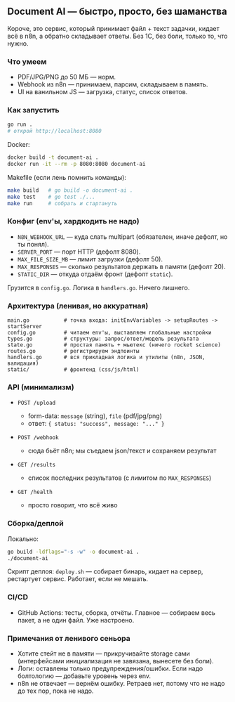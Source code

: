 ## Document AI — быстро, просто, без шаманства

Короче, это сервис, который принимает файл + текст задачки, кидает всё в n8n, а обратно складывает ответы. Без 1С, без боли, только то, что нужно.

### Что умеем
- PDF/JPG/PNG до 50 МБ — норм.
- Webhook из n8n — принимаем, парсим, складываем в память.
- UI на ванильном JS — загрузка, статус, список ответов.

### Как запустить
```bash
go run .
# открой http://localhost:8080
```

Docker:
```bash
docker build -t document-ai .
docker run -it --rm -p 8080:8080 document-ai
```

Makefile (если лень помнить команды):
```bash
make build   # go build -o document-ai .
make test    # go test ./...
make run     # собрать и стартануть
```

### Конфиг (env'ы, хардкодить не надо)
- `N8N_WEBHOOK_URL` — куда слать multipart (обязателен, иначе дефолт, но ты понял).
- `SERVER_PORT` — порт HTTP (дефолт 8080).
- `MAX_FILE_SIZE_MB` — лимит загрузки (дефолт 50).
- `MAX_RESPONSES` — сколько результатов держать в памяти (дефолт 20).
- `STATIC_DIR` — откуда отдаём фронт (дефолт `static`).

Грузится в `config.go`. Логика в `handlers.go`. Ничего лишнего.

### Архитектура (ленивая, но аккуратная)
```
main.go           # точка входа: initEnvVariables -> setupRoutes -> startServer
config.go         # читаем env'ы, выставляем глобальные настройки
types.go          # структуры: запрос/ответ/модель результата
state.go          # простая память + мьютекс (ничего rocket science)
routes.go         # регистрируем эндпоинты
handlers.go       # вся прикладная логика и утилиты (n8n, JSON, валидация)
static/           # фронтенд (css/js/html)
```

### API (минимализм)
- `POST /upload`
  - form-data: `message` (string), `file` (pdf/jpg/png)
  - ответ: `{ status: "success", message: "..." }`

- `POST /webhook`
  - сюда бьёт n8n; мы съедаем json/текст и сохраняем результат

- `GET /results`
  - список последних результатов (с лимитом по `MAX_RESPONSES`)

- `GET /health`
  - просто говорит, что всё живо

### Сборка/деплой
Локально:
```bash
go build -ldflags="-s -w" -o document-ai .
./document-ai
```

Скрипт деплоя: `deploy.sh` — собирает бинарь, кидает на сервер, рестартует сервис. Работает, если не мешать.

### CI/CD
- GitHub Actions: тесты, сборка, отчёты. Главное — собираем весь пакет, а не один файл. Уже настроено.

### Примечания от ленивого сеньора
- Хотите стейт не в памяти — прикручивайте storage сами (интерфейсами инициализация не завязана, вынесете без боли).
- Логи: оставлены только предупреждения/ошибки. Если надо болтологию — добавьте уровень через env.
- n8n не отвечает — вернём ошибку. Ретраев нет, потому что не надо до тех пор, пока не надо.
